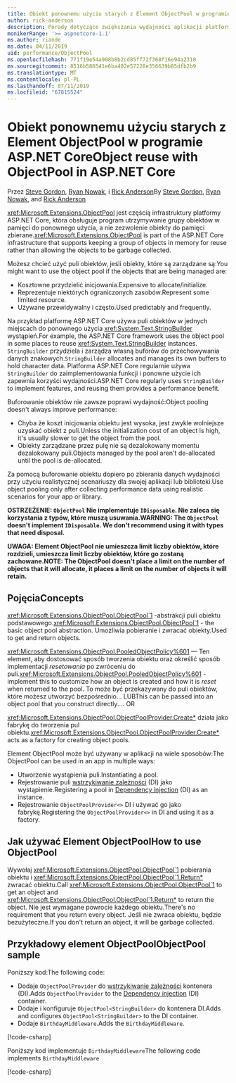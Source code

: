 ```yaml
---
title: Obiekt ponownemu użyciu starych z Element ObjectPool w programie ASP.NET Core
author: rick-anderson
description: Porady dotyczące zwiększania wydajności aplikacji platformy ASP.NET Core przy użyciu Element ObjectPool.
monikerRange: '>= aspnetcore-1.1'
ms.author: riande
ms.date: 04/11/2019
uid: performance/ObjectPool
ms.openlocfilehash: 771f19e54a908b8b2cd85ff72f368f16e94a2310
ms.sourcegitcommit: 8516b586541e6ba402e57228e356639b85dfb2b9
ms.translationtype: MT
ms.contentlocale: pl-PL
ms.lasthandoff: 07/11/2019
ms.locfileid: "67815524"
---
```

# <a name="object-reuse-with-objectpool-in-aspnet-core"></a><span data-ttu-id="e91e2-103">Obiekt ponownemu użyciu starych z Element ObjectPool w programie ASP.NET Core</span><span class="sxs-lookup"><span data-stu-id="e91e2-103">Object reuse with ObjectPool in ASP.NET Core</span></span>

<span data-ttu-id="e91e2-104">Przez [Steve Gordon](https://twitter.com/stevejgordon), [Ryan Nowak](https://github.com/rynowak), i [Rick Anderson](https://twitter.com/RickAndMSFT)</span><span class="sxs-lookup"><span data-stu-id="e91e2-104">By [Steve Gordon](https://twitter.com/stevejgordon), [Ryan Nowak](https://github.com/rynowak), and [Rick Anderson](https://twitter.com/RickAndMSFT)</span></span>

<span data-ttu-id="e91e2-105"><xref:Microsoft.Extensions.ObjectPool> jest częścią infrastruktury platformy ASP.NET Core, która obsługuje program utrzymywanie grupy obiektów w pamięci do ponownego użycia, a nie zezwolenie obiekty do pamięci zbierane.</span><span class="sxs-lookup"><span data-stu-id="e91e2-105"><xref:Microsoft.Extensions.ObjectPool> is part of the ASP.NET Core infrastructure that supports keeping a group of objects in memory for reuse rather than allowing the objects to be garbage collected.</span></span>

<span data-ttu-id="e91e2-106">Możesz chcieć użyć puli obiektów, jeśli obiekty, które są zarządzane są:</span><span class="sxs-lookup"><span data-stu-id="e91e2-106">You might want to use the object pool if the objects that are being managed are:</span></span>

- <span data-ttu-id="e91e2-107">Kosztowne przydzielić inicjowania.</span><span class="sxs-lookup"><span data-stu-id="e91e2-107">Expensive to allocate/initialize.</span></span>
- <span data-ttu-id="e91e2-108">Reprezentuje niektórych ograniczonych zasobów.</span><span class="sxs-lookup"><span data-stu-id="e91e2-108">Represent some limited resource.</span></span>
- <span data-ttu-id="e91e2-109">Używane przewidywalny i często.</span><span class="sxs-lookup"><span data-stu-id="e91e2-109">Used predictably and frequently.</span></span>

<span data-ttu-id="e91e2-110">Na przykład platformę ASP.NET Core używa puli obiektów w jednych miejscach do ponownego użycia <xref:System.Text.StringBuilder> wystąpień.</span><span class="sxs-lookup"><span data-stu-id="e91e2-110">For example, the ASP.NET Core framework uses the object pool in some places to reuse <xref:System.Text.StringBuilder> instances.</span></span> <span data-ttu-id="e91e2-111">`StringBuilder` przydziela i zarządza własną buforów do przechowywania danych znakowych.</span><span class="sxs-lookup"><span data-stu-id="e91e2-111">`StringBuilder` allocates and manages its own buffers to hold character data.</span></span> <span data-ttu-id="e91e2-112">Platforma ASP.NET Core regularnie używa `StringBuilder` do zaimplementowania funkcji i ponowne użycie ich zapewnia korzyści wydajności.</span><span class="sxs-lookup"><span data-stu-id="e91e2-112">ASP.NET Core regularly uses `StringBuilder` to implement features, and reusing them provides a performance benefit.</span></span>

<span data-ttu-id="e91e2-113">Buforowanie obiektów nie zawsze poprawi wydajność:</span><span class="sxs-lookup"><span data-stu-id="e91e2-113">Object pooling doesn't always improve performance:</span></span>

- <span data-ttu-id="e91e2-114">Chyba że koszt inicjowania obiektu jest wysoka, jest zwykle wolniejsze uzyskać obiekt z puli.</span><span class="sxs-lookup"><span data-stu-id="e91e2-114">Unless the initialization cost of an object is high, it's usually slower to get the object from the pool.</span></span>
- <span data-ttu-id="e91e2-115">Obiekty zarządzane przez pulę nie są dezalokowany momentu dezalokowany puli.</span><span class="sxs-lookup"><span data-stu-id="e91e2-115">Objects managed by the pool aren't de-allocated until the pool is de-allocated.</span></span>

<span data-ttu-id="e91e2-116">Za pomocą buforowanie obiektu dopiero po zbierania danych wydajności przy użyciu realistycznej scenariuszy dla swojej aplikacji lub biblioteki.</span><span class="sxs-lookup"><span data-stu-id="e91e2-116">Use object pooling only after collecting performance data using realistic scenarios for your app or library.</span></span>

<span data-ttu-id="e91e2-117">**OSTRZEŻENIE: `ObjectPool` Nie implementuje `IDisposable`. Nie zaleca się korzystania z typów, które muszą usuwania.**</span><span class="sxs-lookup"><span data-stu-id="e91e2-117">**WARNING: The `ObjectPool` doesn't implement `IDisposable`. We don't recommend using it with types that need disposal.**</span></span>

<span data-ttu-id="e91e2-118">**UWAGA: Element ObjectPool nie umieszcza limit liczby obiektów, które rozdzieli, umieszcza limit liczby obiektów, które go zostaną zachowane.**</span><span class="sxs-lookup"><span data-stu-id="e91e2-118">**NOTE: The ObjectPool doesn't place a limit on the number of objects that it will allocate, it places a limit on the number of objects it will retain.**</span></span>

## <a name="concepts"></a><span data-ttu-id="e91e2-119">Pojęcia</span><span class="sxs-lookup"><span data-stu-id="e91e2-119">Concepts</span></span>

<span data-ttu-id="e91e2-120"><xref:Microsoft.Extensions.ObjectPool.ObjectPool`1> -abstrakcji puli obiektu podstawowego.</span><span class="sxs-lookup"><span data-stu-id="e91e2-120"><xref:Microsoft.Extensions.ObjectPool.ObjectPool`1> - the basic object pool abstraction.</span></span> <span data-ttu-id="e91e2-121">Umożliwia pobieranie i zwracać obiekty.</span><span class="sxs-lookup"><span data-stu-id="e91e2-121">Used to get and return objects.</span></span>

<span data-ttu-id="e91e2-122"><xref:Microsoft.Extensions.ObjectPool.PooledObjectPolicy%601> — Ten element, aby dostosować sposób tworzenia obiektu oraz określić sposób implementacji *resetowania* po zwróceniu do puli.</span><span class="sxs-lookup"><span data-stu-id="e91e2-122"><xref:Microsoft.Extensions.ObjectPool.PooledObjectPolicy%601> - implement this to customize how an object is created and how it is *reset* when returned to the pool.</span></span> <span data-ttu-id="e91e2-123">To może być przekazywany do puli obiektów, które możesz utworzyć bezpośrednio... LUB</span><span class="sxs-lookup"><span data-stu-id="e91e2-123">This can be passed into an object pool that you construct directly.... OR</span></span>

<span data-ttu-id="e91e2-124"><xref:Microsoft.Extensions.ObjectPool.ObjectPoolProvider.Create*> działa jako fabrykę do tworzenia pul obiektu.</span><span class="sxs-lookup"><span data-stu-id="e91e2-124"><xref:Microsoft.Extensions.ObjectPool.ObjectPoolProvider.Create*> acts as a factory for creating object pools.</span></span>
<!-- REview, there is no ObjectPoolProvider<T> -->

<span data-ttu-id="e91e2-125">Element ObjectPool może być używany w aplikacji na wiele sposobów:</span><span class="sxs-lookup"><span data-stu-id="e91e2-125">The ObjectPool can be used in an app in multiple ways:</span></span>

* <span data-ttu-id="e91e2-126">Utworzenie wystąpienia puli.</span><span class="sxs-lookup"><span data-stu-id="e91e2-126">Instantiating a pool.</span></span>
* <span data-ttu-id="e91e2-127">Rejestrowanie puli [wstrzykiwanie zależności](xref:fundamentals/dependency-injection) (DI) jako wystąpienie.</span><span class="sxs-lookup"><span data-stu-id="e91e2-127">Registering a pool in [Dependency injection](xref:fundamentals/dependency-injection) (DI) as an instance.</span></span>
* <span data-ttu-id="e91e2-128">Rejestrowanie `ObjectPoolProvider<>` DI i używać go jako fabrykę.</span><span class="sxs-lookup"><span data-stu-id="e91e2-128">Registering the `ObjectPoolProvider<>` in DI and using it as a factory.</span></span>

## <a name="how-to-use-objectpool"></a><span data-ttu-id="e91e2-129">Jak używać Element ObjectPool</span><span class="sxs-lookup"><span data-stu-id="e91e2-129">How to use ObjectPool</span></span>

<span data-ttu-id="e91e2-130">Wywołaj <xref:Microsoft.Extensions.ObjectPool.ObjectPool`1> pobierania obiektu i <xref:Microsoft.Extensions.ObjectPool.ObjectPool`1.Return*> zwracać obiektu.</span><span class="sxs-lookup"><span data-stu-id="e91e2-130">Call <xref:Microsoft.Extensions.ObjectPool.ObjectPool`1> to get an object and <xref:Microsoft.Extensions.ObjectPool.ObjectPool`1.Return*> to return the object.</span></span>  <span data-ttu-id="e91e2-131">Nie jest wymagane powrocie każdego obiektu.</span><span class="sxs-lookup"><span data-stu-id="e91e2-131">There's no requirement that you return every object.</span></span> <span data-ttu-id="e91e2-132">Jeśli nie zwraca obiektu, będzie bezużyteczne.</span><span class="sxs-lookup"><span data-stu-id="e91e2-132">If you don't return an object, it will be garbage collected.</span></span>

## <a name="objectpool-sample"></a><span data-ttu-id="e91e2-133">Przykładowy element ObjectPool</span><span class="sxs-lookup"><span data-stu-id="e91e2-133">ObjectPool sample</span></span>

<span data-ttu-id="e91e2-134">Poniższy kod:</span><span class="sxs-lookup"><span data-stu-id="e91e2-134">The following code:</span></span>

* <span data-ttu-id="e91e2-135">Dodaje `ObjectPoolProvider` do [wstrzykiwanie zależności](xref:fundamentals/dependency-injection) kontenera (DI).</span><span class="sxs-lookup"><span data-stu-id="e91e2-135">Adds `ObjectPoolProvider` to the [Dependency injection](xref:fundamentals/dependency-injection) (DI) container.</span></span>
* <span data-ttu-id="e91e2-136">Dodaje i konfiguruje `ObjectPool<StringBuilder>` do kontenera DI.</span><span class="sxs-lookup"><span data-stu-id="e91e2-136">Adds and configures `ObjectPool<StringBuilder>` to the DI container.</span></span>
* <span data-ttu-id="e91e2-137">Dodaje `BirthdayMiddleware`.</span><span class="sxs-lookup"><span data-stu-id="e91e2-137">Adds the `BirthdayMiddleware`.</span></span>

[!code-csharp[](ObjectPool/ObjectPoolSample/Startup.cs?name=snippet)]

<span data-ttu-id="e91e2-138">Poniższy kod implementuje `BirthdayMiddleware`</span><span class="sxs-lookup"><span data-stu-id="e91e2-138">The following code implements `BirthdayMiddleware`</span></span>

[!code-csharp[](ObjectPool/ObjectPoolSample/BirthdayMiddleware.cs?name=snippet)]
